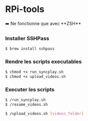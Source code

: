 # RPi-tools

<aside>
➡️ Ne fonctionne que avec **ZSH**
</aside>

### Installer **SSHPass**

```bash
$ brew install sshpass
```

### Rendre les scripts executables

```bash
$ chmod +x run_syncplay.sh
$ chmod +x upload_videos.sh
```

### Executer les scripts

```bash
$ /run_syncplay.sh
$ /resume_videos.sh
```

```bash
$ /upload_videos.sh [videos_folder]
```
